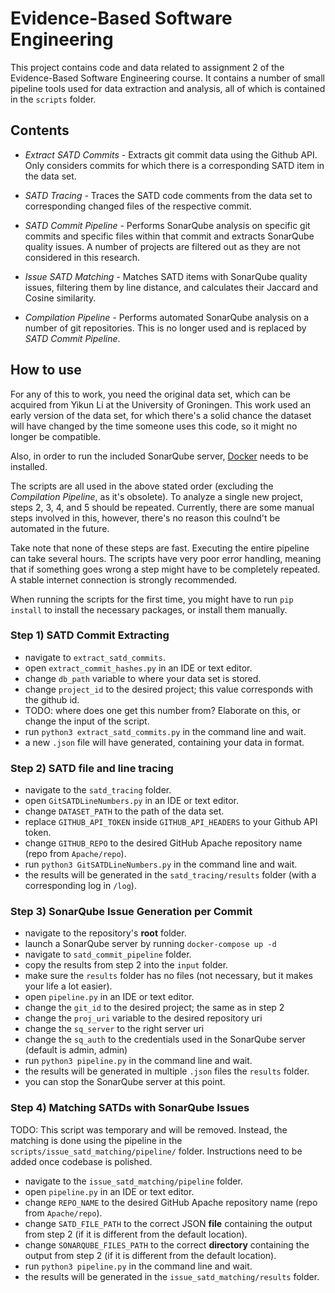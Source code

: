 # Evidence-Based Software Engineering

This project contains code and data related to assignment 2 of the Evidence-Based Software Engineering course. 
It contains a number of small pipeline tools used for data extraction and analysis, all of which is contained in the ``scripts`` folder.


## Contents 
- *Extract SATD Commits -* 
Extracts git commit data using the Github API.
Only considers commits for which there is a corresponding SATD item in the data set.

- *SATD Tracing -* 
Traces the SATD code comments from the data set to corresponding changed files of the respective commit.

- *SATD Commit Pipeline -* 
Performs SonarQube analysis on specific git commits and specific files within that commit and extracts SonarQube quality issues.
A number of projects are filtered out as they are not considered in this research.

- *Issue SATD Matching -* 
Matches SATD items with SonarQube quality issues, filtering them by line distance, and calculates their Jaccard and Cosine similarity. 

- *Compilation Pipeline -* 
Performs automated SonarQube analysis on a number of git repositories. 
This is no longer used and is replaced by *SATD Commit Pipeline*.


## How to use
For any of this to work, you need the original data set, which can be acquired from Yikun Li at the University of Groningen.
This work used an early version of the data set, for which there's a solid chance the dataset will have changed by the time someone uses this code, so it might no longer be compatible.

Also, in order to run the included SonarQube server, [Docker](https://www.docker.com/get-started) needs to be installed.

The scripts are all used in the above stated order (excluding the *Compilation Pipeline*, as it's obsolete).
To analyze a single new project, steps 2, 3, 4, and 5 should be repeated.
Currently, there are some manual steps involved in this, however, there's no reason this coulnd't be automated in the future.

Take note that none of these steps are fast. 
Executing the entire pipeline can take several hours. 
The scripts have very poor error handling, meaning that if something goes wrong a step might have to be completely repeated.
A stable internet connection is strongly recommended.

When running the scripts for the first time, you might have to run ``pip install`` to install the necessary packages, or install them manually.


### Step 1) SATD Commit Extracting
- navigate to ``extract_satd_commits``.
- open ``extract_commit_hashes.py`` in an IDE or text editor.
- change ``db_path`` variable to where your data set is stored.
- change ``project_id`` to the desired project; this value corresponds with the github id.
- TODO: where does one get this number from? Elaborate on this, or change the input of the script.
- run ``python3 extract_satd_commits.py`` in the command line and wait.
- a new ``.json`` file will have generated, containing your data in format.

### Step 2) SATD file and line tracing
- navigate to the ``satd_tracing`` folder. 
- open ``GitSATDLineNumbers.py`` in an IDE or text editor.
- change ``DATASET_PATH`` to the path of the data set.
- replace ``GITHUB_API_TOKEN`` inside ``GITHUB_API_HEADERS`` to your Github API token.
- change ``GITHUB_REPO`` to the desired GitHub Apache repository name (repo from ``Apache/repo``).
- run ``python3 GitSATDLineNumbers.py`` in the command line and wait.
- the results will be generated in the ``satd_tracing/results`` folder (with a corresponding log in ``/log``). 

### Step 3) SonarQube Issue Generation per Commit
- navigate to the repository's **root** folder. 
- launch a SonarQube server by running ``docker-compose up -d``
- navigate to ``satd_commit_pipeline`` folder.
- copy the results from step 2 into the ``input`` folder.
- make sure the ``results`` folder has no files (not necessary, but it makes your life a lot easier).
- open ``pipeline.py`` in an IDE or text editor. 
- change the ``git_id`` to the desired project; the same as in step 2
- change the ``proj_uri`` variable to the desired repository uri
- change the ``sq_server`` to the right server uri
- change the ``sq_auth`` to the credentials used in the SonarQube server (default is admin, admin)
- run ``python3 pipeline.py`` in the command line and wait. 
- the results will be generated in multiple ``.json`` files the ``results`` folder.
- you can stop the SonarQube server at this point.


### Step 4) Matching SATDs with SonarQube Issues
TODO: This script was temporary and will be removed. Instead, the matching is done using the pipeline in the ``scripts/issue_satd_matching/pipeline/`` folder. Instructions need to be added once codebase is polished.
- navigate to the ``issue_satd_matching/pipeline`` folder.
- open ``pipeline.py`` in an IDE or text editor.
- change ``REPO_NAME`` to the desired GitHub Apache repository name (repo from ``Apache/repo``).
- change ``SATD_FILE_PATH`` to the correct JSON **file** containing the output from step 2 (if it is different from the default location).
- change ``SONARQUBE_FILES_PATH`` to the correct **directory** containing the output from step 2 (if it is different from the default location).
- run ``python3 pipeline.py`` in the command line and wait.
- the results will be generated in the ``issue_satd_matching/results`` folder.
